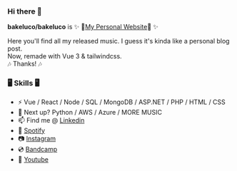 ### Hi there 👋

**bakeluco/bakeluco** is ✨ 🔗[My Personal Website](https://bakeluco.com.ar)🔗 ✨

Here you'll find all my released music. I guess it's kinda like a personal blog post.  
Now, remade with Vue 3 & tailwindcss.  
🎶 Thanks! 🎶  

### 🖥 Skills 🖥

- ⚡ Vue / React / Node / SQL / MongoDB / ASP.NET / PHP / HTML / CSS
- 🌱 Next up? Python / AWS / Azure / MORE MUSIC
- 📫 Find me @ [Linkedin](https://www.linkedin.com/in/bakeluco/)
- 🎼 [Spotify](https://open.spotify.com/artist/7Gs9ImszFHDyywpsVPjrEa)
- 📷 [Instagram](https://www.instagram.com/bakeluco/)
- 💿 [Bandcamp](https://bakeluco.bandcamp.com/)
- 🎥 [Youtube](https://www.youtube.com/user/SmashedSkullOfficial/videos)
